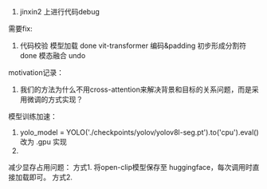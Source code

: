 1. jinxin2 上进行代码debug



需要fix:
1. 代码校验
模型加载 done
vit-transformer 编码&padding
初步形成分割符 done
模态融合 undo 




motivation记录：
1. 我们的方法为什么不用cross-attention来解决背景和目标的关系问题，而是采用微调的方式实现？




模型训练加速：
1. yolo_model = YOLO('./checkpoints/yolov/yolov8l-seg.pt').to('cpu').eval()  改为 .gpu 实现
2. 




减少显存占用问题：
方式1. 将open-clip模型保存至 huggingface，每次调用时直接加载即可。
方式2. 